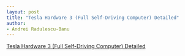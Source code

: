 ```yaml
---
layout: post
title: "Tesla Hardware 3 (Full Self-Driving Computer) Detailed"
author:
- Andrei Radulescu-Banu
---
```

[Tesla Hardware 3 (Full Self-Driving Computer) Detailed](https://www.autopilotreview.com/tesla-custom-ai-chips-hardware-3/)
